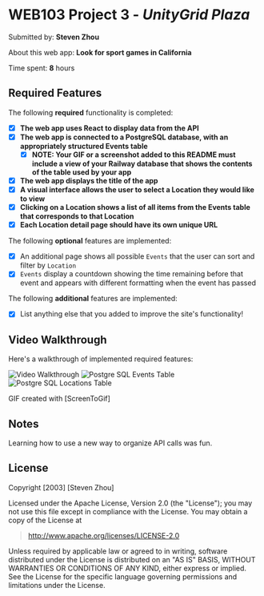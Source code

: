 # WEB103 Project 3 - *UnityGrid Plaza*

Submitted by: **Steven Zhou**

About this web app: **Look for sport games in California**

Time spent: **8** hours

## Required Features

The following **required** functionality is completed:

<!-- Make sure to check off completed functionality below -->

- [X] **The web app uses React to display data from the API**
- [X] **The web app is connected to a PostgreSQL database, with an appropriately structured Events table**
  - [X] **NOTE: Your GIF or a screenshot added to this README must include a view of your Railway database that shows the contents of the table used by your app**
- [X] **The web app displays the title of the app**
- [X] **A visual interface allows the user to select a Location they would like to view**
- [X] **Clicking on a Location shows a list of all items from the Events table that corresponds to that Location**
- [X] **Each Location detail page should have its own unique URL**

The following **optional** features are implemented:

- [X] An additional page shows all possible `Events` that the user can sort and filter by `Location`
- [X] `Events` display a countdown showing the time remaining before that event and appears with different formatting when the event has passed

The following **additional** features are implemented:

- [X] List anything else that you added to improve the site's functionality!

## Video Walkthrough

Here's a walkthrough of implemented required features:

<img src='https://i.imgur.com/WsgL0HL.gif' title='Video Walkthrough' width='' alt='Video Walkthrough' />
<img src="https://cdn.discordapp.com/attachments/721962382666104857/1159277909144522833/Screenshot_2023-10-04_165610.png?ex=653070af&is=651dfbaf&hm=8b47f9233c4aa89fab36feeddf9159c6449032c98b337ff81b19a5cb31b6ba25&" title="events table" width="" alt="Postgre SQL Events Table">
<img src="https://cdn.discordapp.com/attachments/721962382666104857/1159278031228129310/Screenshot_2023-10-04_165652.png?ex=653070cc&is=651dfbcc&hm=c18ccf2e163e2016041f974673b5f257bcfd7c5ea162270e7bc10d8a1839e39d&" title="locations table" width="" alt="Postgre SQL Locations Table">

<!-- Replace this with whatever GIF tool you used! -->
GIF created with [ScreenToGif]
<!-- Recommended tools:
[Kap](https://getkap.co/) for macOS
[ScreenToGif](https://www.screentogif.com/) for Windows
[peek](https://github.com/phw/peek) for Linux. -->

## Notes

Learning how to use a new way to organize API calls was fun.

## License

Copyright [2003] [Steven Zhou]

Licensed under the Apache License, Version 2.0 (the "License"); you may not use this file except in compliance with the License. You may obtain a copy of the License at

> http://www.apache.org/licenses/LICENSE-2.0

Unless required by applicable law or agreed to in writing, software distributed under the License is distributed on an "AS IS" BASIS, WITHOUT WARRANTIES OR CONDITIONS OF ANY KIND, either express or implied. See the License for the specific language governing permissions and limitations under the License.